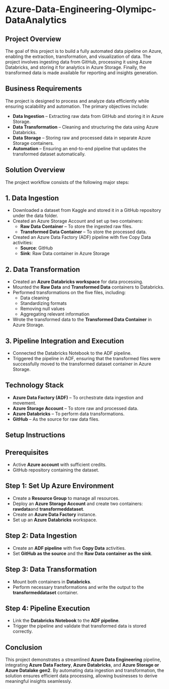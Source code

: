# Azure-Data-Engineering-Olymipc-DataAnalytics

## Project Overview

The goal of this project is to build a fully automated data pipeline on Azure, enabling the extraction, transformation, and visualization of data. The project involves ingesting data from GitHub, processing it using Azure Databricks, and storing it for analytics in Azure Storage. Finally, the transformed data is made available for reporting and insights generation.

## Business Requirements

The project is designed to process and analyze data efficiently while ensuring scalability and automation. The primary objectives include:

* **Data Ingestion** – Extracting raw data from GitHub and storing it in Azure Storage.
* **Data Transformation** – Cleaning and structuring the data using Azure Databricks.
* **Data Storage** – Storing raw and processed data in separate Azure Storage containers.
* **Automation** – Ensuring an end-to-end pipeline that updates the transformed dataset automatically.

## Solution Overview

The project workflow consists of the following major steps:

## 1. Data Ingestion

* Downloaded a dataset from Kaggle and stored it in a GitHub repository under the data folder.
* Created an Azure Storage Account and set up two containers:
    * **Raw Data Container** – To store the ingested raw files.
    * **Transformed Data Container** – To store the processed data.
* Created an Azure Data Factory (ADF) pipeline with five Copy Data activities:
    * **Source**: GitHub
    * **Sink**: Raw Data container in Azure Storage

## 2. Data Transformation

* Created an **Azure Databricks workspace** for data processing.
* Mounted the **Raw Data** and **Transformed Data** containers to Databricks.
* Performed transformations on the five files, including:
    * Data cleaning
    * Standardizing formats
    * Removing null values
    * Aggregating relevant information
* Wrote the transformed data to the **Transformed Data Container** in Azure Storage.

## 3. Pipeline Integration and Execution

* Connected the Databricks Notebook to the ADF pipeline.
* Triggered the pipeline in ADF, ensuring that the transformed files were successfully moved to the transformed dataset container in Azure Storage.

## Technology Stack

* **Azure Data Factory (ADF)** – To orchestrate data ingestion and movement.
* **Azure Storage Account** – To store raw and processed data.
* **Azure Databricks** – To perform data transformations.
* **GitHub** – As the source for raw data files.

## Setup Instructions

## Prerequisites

* Active **Azure account** with sufficient credits.
* GitHub repository containing the dataset.

## Step 1: Set Up Azure Environment

* Create a **Resource Group** to manage all resources.
* Deploy an **Azure Storage Account** and create two containers: **rawdata**and **transformeddataset**.
* Create an **Azure Data Factory** instance.
* Set up an **Azure Databricks** workspace.

## Step 2: Data Ingestion

* Create an **ADF pipeline** with five **Copy Data** activities.
* Set **GitHub as the source** and the **Raw Data container as the sink**.

## Step 3: Data Transformation

* Mount both containers in **Databricks**.
* Perform necessary transformations and write the output to the **transformeddataset** container.

## Step 4: Pipeline Execution

* Link the **Databricks Notebook** to the **ADF pipeline**.
* Trigger the pipeline and validate that transformed data is stored correctly.

## Conclusion

This project demonstrates a streamlined **Azure Data Engineering** pipeline, integrating **Azure Data Factory**, **Azure Databricks**, and **Azure Storage or Azure Datalake gen2**. By automating data ingestion and transformation, the solution ensures efficient data processing, allowing businesses to derive meaningful insights seamlessly.
